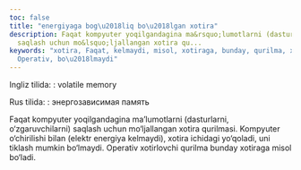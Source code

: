 ```yaml
---
toc: false
title: "energiyaga bog\u2018liq bo\u2018lgan xotira"
description: Faqat kompyuter yoqilgandagina ma&rsquo;lumotlarni (dasturlarni, o&lsquo;zgaruvchilarni)
  saqlash uchun mo&lsquo;ljallangan xotira qu...
keywords: "xotira, Faqat, kelmaydi, misol, xotiraga, bunday, qurilma, xotirlovchi,
  Operativ, bo\u2018lmaydi"
---
```


Ingliz tilida:
:   volatile memory

Rus tilida:
:   энергозависимая память

Faqat kompyuter yoqilgandagina ma’lumotlarni (dasturlarni, o‘zgaruvchilarni) saqlash uchun mo‘ljallangan xotira qurilmasi. Kompyuter o‘chirilishi bilan (elektr energiya kelmaydi), xotira ichidagi yo‘qoladi, uni tiklash mumkin bo‘lmaydi. Operativ xotirlovchi qurilma bunday xotiraga misol bo‘ladi.